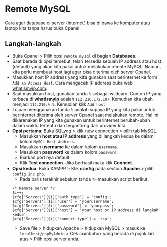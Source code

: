 # Remote MySQL
Cara agar database di server (internet) bisa di bawa ke komputer atau laptop kita tanpa harus buka Cpanel.

## Langkah-langkah
  - Buka Cpanel > Pilih opsi ``remote mysql`` di bagian **Databases**.
  - Saat berada di opsi tersebut, telah tersedia sebuah IP address atau host (default) yang akan kita pakai untuk
  melakukan remote MySQL. Namun, kita perlu membuat host lagi agar bisa diterima oleh server Cpanel.
  - Masukkan host IP address yang kita gunakan saat berinternet ke form `Add an Access Host`. Cara mengecek IP address buka web [whatismyip.com](http://whatismyip.com).
  - Saat masukkan host, gunakan tanda `%` sebagai wildcard. Contoh IP yang terbaca di **whatismyip** adalah `112.210.172.107`. Kemudian kita ubah menjadi `112.210.%.%`. Kemudian klik `Add host`
  - Tujuan menggunakan tanda `%` adalah supaya IP yang kita pakai untuk berinternet diterima oleh server Cpanel saat melakukan remote. Hal ini dikarenakan IP yang kita gunakan untuk berinternet berubah-ubah dalam waktu tertentu dan tergantung dari provider kita.
  - **Opsi pertama**: Buka SQLyog > klik new connection > pilih tab MySQL.
    - Masukkan **host atau IP address** yang di langkah kedua ke dalam kolom `MySQL Host Address`.
    - Masukkan **username** ke dalam kolom `username`.
    - Masukkan **password** ke dalam kolom `password`.
    - Biarkan port nya default
    - Klik **Test connection**. Jika berhasil maka klik **Connect**.
  - **Opsi kedua**: Buka XAMPP > Klik **config** pada  section **Apache** > pilih `config.inc.php`.
    - Pada baris terakhir sebelum tanda `?>` masukkan script berikut:
    ```
    /* Remote server */
    $i++;
    $cfg['Servers'][$i]['auth_type'] = 'config';
    $cfg['Servers'][$i]['user'] = 'yourusername';
    $cfg['Servers'][$i]['password'] = 'yourpass';
    $cfg['Servers'][$i]['host'] = 'your host or IP address di langkah kedua';
    $cfg['Servers'][$i]['connect_type'] = 'tcp';
    ```
    - Save file > hidupkan Apache > hidupkan MySQL > masuk ke `localhost/phpMyAdmin` > Cek combobox yang berada di pojok kiri atas > Pilih opsi server anda.

